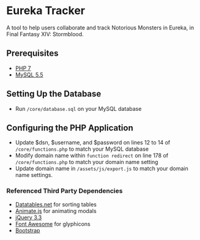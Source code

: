 # Eureka Tracker
A tool to help users collaborate and track Notorious Monsters in Eureka, in Final Fantasy XIV: Stormblood.

## Prerequisites
* [PHP 7](http://php.net/downloads.php)
* [MySQL 5.5](https://dev.mysql.com/downloads/installer/)

## Setting Up the Database
* Run `/core/database.sql` on your MySQL database

## Configuring the PHP Application
* Update $dsn, $username, and $password on lines 12 to 14 of `/core/functions.php` to match your MySQL database
* Modify domain name within `function redirect` on line 178 of `/core/functions.php` to match your domain name setting
* Update domain name in `/assets/js/export.js` to match your domain name settings.

### Referenced Third Party Dependencies
* [Datatables.net](https://datatables.net) for sorting tables
* [Animate.js](https://daneden.github.io/animate.css/) for animating modals
* [jQuery 3.3](https://jquery.com/download/)
* [Font Awesome](https://fontawesome.com) for glyphicons
* [Bootstrap](https://getbootstrap.com)
